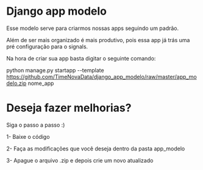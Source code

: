 # Django app modelo
Esse modelo serve para criarmos nossas apps seguindo um padrão.

Além de ser mais organizado é mais produtivo, pois essa app já trás uma pré configuração para o signals.

Na hora de criar sua app basta digitar o seguinte comando:

python manage.py startapp --template https://github.com/TimeNovaData/django_app_modelo/raw/master/app_modelo.zip nome_app

# Deseja fazer melhorias?
Siga o passo a passo :)

1- Baixe o código

2- Faça as modificações que você deseja dentro da pasta app_modelo

3- Apague o arquivo .zip e depois crie um novo atualizado
